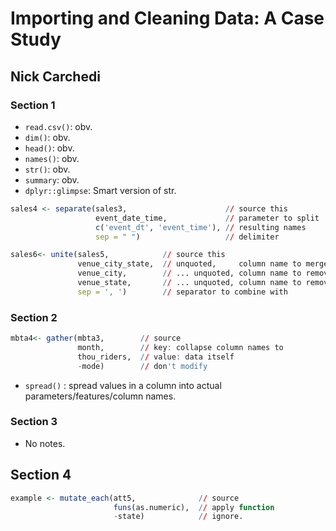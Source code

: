 # Importing and Cleaning Data: A Case Study
## Nick Carchedi

### Section 1
- `read.csv()`:     obv.
- `dim()`:          obv.
- `head()`:         obv.
- `names()`:        obv.
- `str()`:          obv.
- `summary`:        obv.
- `dplyr::glimpse`: Smart version of str.

```r
sales4 <- separate(sales3,                      // source this
                   event_date_time,             // parameter to split
                   c('event_dt', 'event_time'), // resulting names
                   sep = " ")                   // delimiter
```

```r
sales6<- unite(sales5,            // source this
               venue_city_state,  // unquoted,     column name to merge to
               venue_city,        // ... unquoted, column name to remove to
               venue_state,       // ... unquoted, column name to remove to
               sep = ', ')        // separator to combine with
```

### Section 2
```r
mbta4<- gather(mbta3,        // source
               month,        // key: collapse column names to
               thou_riders,  // value: data itself
               -mode)        // don't modify
```
- `spread()` : spread values in a column into actual parameters/features/column names.

### Section 3
- No notes.

## Section 4
```r
example <- mutate_each(att5,              // source
                       funs(as.numeric),  // apply function
                       -state)            // ignore.
```